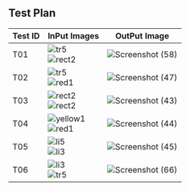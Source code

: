 ## Test Plan 

Test ID | InPut Images | OutPut Image
-|-|-
T01 | ![tr5](https://user-images.githubusercontent.com/98815258/160271163-14363016-0aa5-40d2-a331-fd835552bbf8.jpg) <br> ![rect2](https://user-images.githubusercontent.com/98815258/160271218-edd68b8f-6072-4c54-8b33-b1004a20059d.jpg) | ![Screenshot (58)](https://user-images.githubusercontent.com/98815258/160271281-53bbb55f-1eb5-4f1e-bc25-2b17bfeb6404.png) |
T02 |  ![tr5](https://user-images.githubusercontent.com/98815258/160271163-14363016-0aa5-40d2-a331-fd835552bbf8.jpg) <br> ![red1](https://user-images.githubusercontent.com/98815258/160271370-321e86e0-93b6-49d2-849d-cad14b074507.jpg) | ![Screenshot (47)](https://user-images.githubusercontent.com/98815258/160271338-3f2e337f-c280-4375-970b-2774f399e9d1.png)
T03 | ![rect2](https://user-images.githubusercontent.com/98815258/160271218-edd68b8f-6072-4c54-8b33-b1004a20059d.jpg) <br> ![rect2](https://user-images.githubusercontent.com/98815258/160271218-edd68b8f-6072-4c54-8b33-b1004a20059d.jpg)| ![Screenshot (43)](https://user-images.githubusercontent.com/98815258/160271487-674ccc08-341e-4479-b3f6-dacb239e496f.png)
T04 | ![yellow1](https://user-images.githubusercontent.com/98815258/160271648-1d15fc48-5698-41d8-b7a6-fca955c3e266.jpg) <br> ![red1](https://user-images.githubusercontent.com/98815258/160271370-321e86e0-93b6-49d2-849d-cad14b074507.jpg) | ![Screenshot (44)](https://user-images.githubusercontent.com/98815258/160271685-d3173768-0a4c-4750-bb00-e0f2c5dabf08.png)
T05 | ![li5](https://user-images.githubusercontent.com/98815258/160271727-426648d8-0590-4f92-8eea-57fd86e85f58.jpg) <br> ![li3](https://user-images.githubusercontent.com/98815258/160271740-8d8845a6-8a33-4641-a81e-5a471e250f99.jpg) | ![Screenshot (45)](https://user-images.githubusercontent.com/98815258/160271714-908a59ec-5c49-4047-b311-cc59647cb242.png) |
T06 | ![li3](https://user-images.githubusercontent.com/98815258/160271895-7a99301a-212c-425a-a087-9e7152da8181.jpg) <br> ![tr5](https://user-images.githubusercontent.com/98815258/160271163-14363016-0aa5-40d2-a331-fd835552bbf8.jpg) | ![Screenshot (66)](https://user-images.githubusercontent.com/98815258/160271924-74313263-b2ba-441b-bbd3-732ad7b69d92.png)
